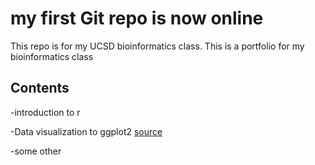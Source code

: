 # my first Git repo is now online
This repo is for my UCSD bioinformatics class.
This is a portfolio for my bioinformatics class 

## Contents
-introduction to r 

-Data visualization to ggplot2 [source](https://github.com/kaimove/bimm143/blob/main/class05.R/class5.R)

-some other
